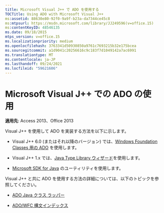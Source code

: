 ```yaml
---
title: Microsoft Visual J++ で ADO を使用する
TOCTitle: Using ADO with Microsoft Visual J++
ms:assetid: 88630e80-92f0-9a9f-b23a-da7344ce45c8
ms:mtpsurl: https://msdn.microsoft.com/library/JJ249596(v=office.15)
ms:contentKeyID: 48546135
ms.date: 09/18/2015
mtps_version: v=office.15
ms.localizationpriority: medium
ms.openlocfilehash: 3763341d50930850a9761c7693215b32e175bcea
ms.sourcegitcommit: a1d9041c20256616c9c183f7d1049142a7ac6991
ms.translationtype: MT
ms.contentlocale: ja-JP
ms.lasthandoff: 09/24/2021
ms.locfileid: "59621606"
---
```

# <a name="using-ado-with-microsoft-visual-j"></a>Microsoft Visual J++ での ADO の使用

**適用先**: Access 2013、Office 2013

Visual J++ を使用して ADO を実装する方法を以下に示します。

  - Visual J++ 6.0 (またはそれ以降のバージョン) では、[Windows Foundation Classes 用の ADO](ado-wfc-programming.md) を使用します。

  - Visual J++ 1.x では、[Java Type Library ウィザード](using-the-java-type-library-wizard.md)を使用します。

  - [Microsoft SDK for Java](using-the-microsoft-sdk-for-java.md) のユーティリティを使用します。

Visual J++ と共に ADO を使用する方法の詳細については、以下のトピックを参照してください。

  - [ADO Java クラス ラッパー](ado-java-class-wrappers.md)

  - [ADO/WFC 構文インデックス](https://docs.microsoft.com/office/vba/access/concepts/miscellaneous/ado-wfc-syntax-index)

